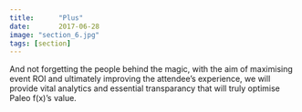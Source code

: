 ```yaml
---
title:      "Plus"
date:       2017-06-28
image: "section_6.jpg"
tags: [section]
---
```


And not forgetting the people behind the magic, with the aim of maximising event ROI and ultimately improving the attendee’s experience, we will provide vital analytics and essential transparancy that will truly optimise Paleo f(x)’s value.
